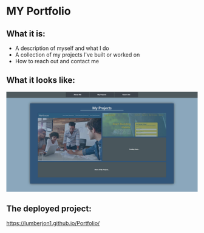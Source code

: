 # MY Portfolio

## What it is:
* A description of myself and what I do
* A collection of my projects I've built or worked on
* How to reach out and contact me

## What it looks like:
![Screenshot](./assets/images/screenshot.JPG)

## The deployed project:
https://lumberjon1.github.io/Portfolio/